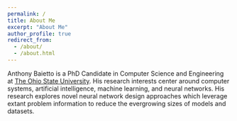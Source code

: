 ```yaml
---
permalink: /
title: About Me
excerpt: "About Me"
author_profile: true
redirect_from: 
  - /about/
  - /about.html
---
```


Anthony Baietto is a PhD Candidate in Computer Science and Engineering at [The Ohio State University](https://cse.osu.edu). His research interests center around computer systems, artificial intelligence, machine learning, and neural networks. His research explores novel neural network design approaches which leverage extant problem information to reduce the evergrowing sizes of models and datasets.

